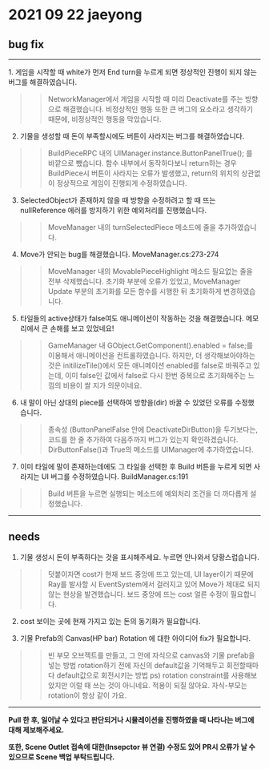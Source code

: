 # 2021 09 22 jaeyong

## bug fix
<hr>
1. 게임을 시작할 때 white가 먼저 End turn을 누르게 되면 정상적인 진행이 되지 않는 버그를 해결하였습니다.

>> NetworkManager에서 게임을 시작할 때 미리 Deactivate를 주는 방향으로 해결했습니다.
비정상적인 행동 또한 큰 버그의 요소라고 생각하기 때문에, 비정상적인 행동을 막았습니다.

2. 기물을 생성할 때 돈이 부족할시에도 버튼이 사라지는 버그를 해결하였습니다.

>> BuildPieceRPC 내의 UIManager.instance.ButtonPanelTrue(); 를 바깥으로 뺐습니다.
함수 내부에서 동작하다보니 return하는 경우 BuildPiece시 버튼이 사라지는 오류가 발생했고, return의 위치의 상관없이 정상적으로 게임이 진행되게 수정하였습니다.

3. SelectedObject가 존재하지 않을 때 방향을 수정하려고 할 때 뜨는 nullReference 에러를 방지하기 위한 예외처리를 진행했습니다.

>> MoveManager 내의 turnSelectedPiece 메소드에 줄을 추가하였습니다.

4. Move가 안되는 bug를 해결했습니다. MoveManager.cs:273-274

>> MoveManager 내의 MovablePieceHighlight 메소드 필요없는 줄을 전부 삭제했습니다.
>> 초기화 부분에 오류가 있었고, MoveManager Update 부분의 초기화를 모든 함수를 시행한 뒤 초기화하게 변경하였습니다.

5. 타일들의 active상태가 false여도 애니메이션이 작동하는 것을 해결했습니다. 메모리에서 큰 손해를 보고 있었네요!

>> GameManager 내 GObject.GetComponent<Animator>().enabled = false;를 이용해서 애니메이션을 컨트롤하였습니다.
>> 하지만, 더 생각해보아야하는 것은 initilizeTile()에서 모든 애니메이션 enabled를 false로 바꿔주고 있는데,
>> 이미 false인 값에서 false로 다시 한번 중복으로 초기화해주는 느낌의 비용이 쌀 지가 의문이네요.

6. 내 말이 아닌 상대의 piece를 선택하여 방향을(dir) 바꿀 수 있었던 오류를 수정했습니다.

>> 종속성 (ButtonPanelFalse 안에 DeactivateDirButton)을 두기보다는, 코드를 한 줄 추가하여 다음주까지 버그가 있는지 확인하겠습니다.
>> DirButtonFalse()과 True의 메소드를 UIManager에 추가하였습니다.

7. 이미 타일에 말이 존재하는데에도 그 타일을 선택한 후 Build 버튼을 누르게 되면 사라지는 UI 버그를 수정하였습니다. BuildManager.cs:191

>> Build 버튼을 누르면 실행되는 메소드에 예외처리 조건을 더 까다롭게 설정했습니다.

<hr>

## needs

1. 기물 생성시 돈이 부족하다는 것을 표시해주세요. 누르면 안나와서 당황스럽습니다.

>> 덧붙이자면 cost가 현재 보드 중앙에 뜨고 있는데, UI layer이기 때문에 Ray를 발사할 시 EventSystem에서 걸러지고 있어 Move가 제대로 되지 않는 현상을 발견했습니다.
>> 보드 중앙에 뜨는 cost 얼른 수정이 필요합니다.

2. cost 보이는 곳에 현재 가지고 있는 돈의 동기화가 필요합니다.

3. 기물 Prefab의 Canvas(HP bar) Rotation 에 대한 아이디어 fix가 필요합니다.
>> 빈 부모 오브젝트를 만들고, 그 안에 자식으로 canvas와 기물 prefab을 넣는 방법
>> rotation하기 전에 자신의 default값을 기억해두고 회전할때마다 default값으로 회전시키는 방법
>> ps) rotation constraint를 사용해보았지만 이럴 때 쓰는 것이 아니네요. 적용이 되질 않아요. 자식-부모는 rotation이 항상 같이 가요.

<hr>

**Pull 한 후, 일어날 수 있다고 판단되거나 시뮬레이션을 진행하였을 때 나타나는 버그에 대해 제보해주세요.**

**또한, Scene Outlet 접속에 대한(Insepctor 뷰 연결) 수정도 있어 PR시 오류가 날 수 있으므로 Scene 백업 부탁드립니다.**